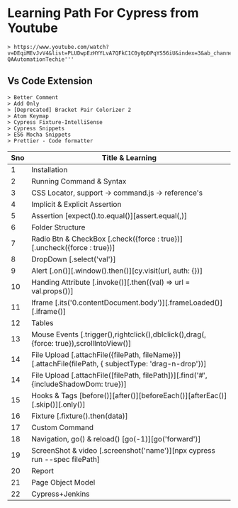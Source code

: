 # Learning Path For Cypress from Youtube
    > https://www.youtube.com/watch?v=DEqiMEvJvV4&list=PLUDwpEzHYYLvA7QFkC1C0y0pDPqYS56iU&index=3&ab_channel=SDET-QAAutomationTechie'''

## Vs Code Extension
    > Better Comment
    > Add Only
    > [Deprecated] Bracket Pair Colorizer 2
    > Atom Keymap
    > Cypress Fixture-IntelliSense
    > Cypress Snippets
    > ES6 Mocha Snippets
    > Prettier - Code formatter

| Sno | Title & Learning                                                                                      |
| --- | ----------------------------------------------------------------------------------------------------- |
| 1   | Installation                                                                                          |
| 2   | Running Command & Syntax                                                                              |
| 3   | CSS Locator, support -> command.js -> reference's                                                     |
| 4   | Implicit & Explicit Assertion                                                                         |
| 5   | Assertion [expect().to.equal()][assert.equal(,)]                                                      |
| 6   | Folder Structure                                                                                      |
| 7   | Radio Btn & CheckBox [.check({force : true})][.uncheck({force : true})]                               |
| 8   | DropDown [.select('val')]                                                                             |
| 9   | Alert [.on()][.window().then()][cy.visit(url, auth: {})]                                              |
| 10  | Handing Attribute [.invoke()][.then((val) => url = val.props())]                                      |
| 11  | Iframe [.its('0.contentDocument.body')][.frameLoaded()][.iframe()]                                    |
| 12  | Tables                                                                                                |
| 13  | Mouse Events [.trigger(),rightclick(),dblclick(),drag(,{force: true}),scrollIntoView()]               |
| 14  | File Upload [.attachFile({filePath, fileName})][.attachFile(filePath, { subjectType: 'drag-n-drop'})] |
| 14  | File Upload [.attachFile([filePath, filePath])][.find('#', {includeShadowDom: true})]                 |
| 15  | Hooks & Tags [before()][after()][beforeEach()][afterEac()][.skip()][.only()]                          |
| 16  | Fixture [.fixture().then(data)]                                                                       |
| 17  | Custom Command                                                                                        |
| 18  | Navigation, go() & reload() [go(-1)][go('forward')]                                                   |
| 19  | ScreenShot & video [.screenshot('name')][npx cypress run --spec filePath]                             |
| 20  | Report                                                                                                |
| 21  | Page Object Model                                                                                     |
| 22  | Cypress+Jenkins                                                                                       |

